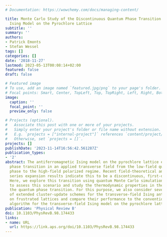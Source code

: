 ```yaml
---
# Documentation: https://wowchemy.com/docs/managing-content/

title: Monte Carlo Study of the Discontinuous Quantum Phase Transition in the Transverse-Field
  Ising Model on the Pyrochlore Lattice
subtitle: ''
summary: ''
authors:
- Patrick Emonts
- Stefan Wessel
tags: []
categories: []
date: '2018-11-27'
lastmod: 2023-05-13T00:08:14+02:00
featured: false
draft: false

# Featured image
# To use, add an image named `featured.jpg/png` to your page's folder.
# Focal points: Smart, Center, TopLeft, Top, TopRight, Left, Right, BottomLeft, Bottom, BottomRight.
image:
  caption: ''
  focal_point: ''
  preview_only: false

# Projects (optional).
#   Associate this post with one or more of your projects.
#   Simply enter your project's folder or file name without extension.
#   E.g. `projects = ["internal-project"]` references `content/project/deep-learning/index.md`.
#   Otherwise, set `projects = []`.
projects: []
publishDate: '2023-11-14T16:56:42.561287Z'
publication_types:
- '2'
abstract: The antiferromagnetic Ising model on the pyrochlore lattice exhibits a quantum
  phase transition in an applied transverse field from the low-field quantum spin-ice
  phase to the high-field polarized regime. Recent field-theoretical analysis and
  series expansion results indicate this to be a discontinuous, first-order transition.
  Here, we explore this transition using quantum Monte Carlo simulations in order
  to assess this scenario and study the thermodynamic properties in the vicinity of
  the quantum phase transition. For this purpose, we also consider several variants
  of extended cluster-update schemes for the transverse-field Ising antiferromagnet
  on frustrated lattices and compare their performance to the conventional bond-based
  algorithm for the transverse-field Ising model on the pyrochlore lattice.
publication: 'Physical Review B'
doi: 10.1103/PhysRevB.98.174433
links:
- name: URL
  url: https://link.aps.org/doi/10.1103/PhysRevB.98.174433
---
```

